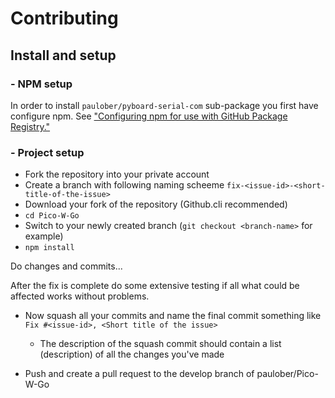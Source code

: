 # Contributing

## Install and setup

### - NPM setup
In order to install `paulober/pyboard-serial-com` sub-package you first have configure npm. See ["Configuring npm for use with GitHub Package Registry."](https://help.github.com/en/articles/configuring-npm-for-use-with-github-package-registry#authenticating-to-github-package-registry)

### - Project setup
- Fork the repository into your private account
- Create a branch with following naming scheeme `fix-<issue-id>-<short-title-of-the-issue>`
- Download your fork of the repository (Github.cli recommended)
- `cd Pico-W-Go`
- Switch to your newly created branch (`git checkout <branch-name>` for example)
- `npm install`

Do changes and commits...

After the fix is complete do some extensive testing if all what could be affected works without problems.

- Now squash all your commits and name the final commit something like `Fix #<issue-id>, <Short title of the issue>`
    - The description of the squash commit should contain a list (description) of all the changes you've made

- Push and create a pull request to the develop branch of paulober/Pico-W-Go
